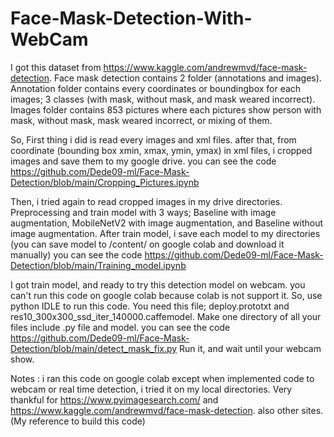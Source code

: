 # Face-Mask-Detection-With-WebCam

I got this dataset from https://www.kaggle.com/andrewmvd/face-mask-detection. Face mask detection contains 2 folder (annotations and images). Annotation folder contains every coordinates or boundingbox for each images; 3 classes (with mask, without mask, and mask weared incorrect). Images folder contains 853 pictures where each pictures show person with mask, without mask, mask weared incorrect, or mixing of them. 


So, First thing i did is read every images and xml files. after that, from coordinate (bounding box xmin, xmax, ymin, ymax) in xml files, i cropped images and save them to my google drive. 
you can see the code https://github.com/Dede09-ml/Face-Mask-Detection/blob/main/Cropping_Pictures.ipynb


Then, i tried again to read cropped images in my drive directories. Preprocessing and train model with 3 ways; Baseline with image augmentation, MobileNetV2 with image augmentation, and Baseline without image augmentation. After train model, i save each model to my directories (you can save model to /content/ on google colab and download it manually)
you can see the code https://github.com/Dede09-ml/Face-Mask-Detection/blob/main/Training_model.ipynb


I got train model, and ready to try this detection model on webcam. you can't run this code on google colab because colab is not support it. So, use python IDLE to run this code. You need this file; deploy.prototxt and res10_300x300_ssd_iter_140000.caffemodel. Make one directory of all your files include .py file and model.
you can see the code https://github.com/Dede09-ml/Face-Mask-Detection/blob/main/detect_mask_fix.py
Run it, and wait until your webcam show.

Notes : i ran this code on google colab except when implemented code to webcam or real time detection, i tried it on my local directories.
Very thankful for https://www.pyimagesearch.com/ and https://www.kaggle.com/andrewmvd/face-mask-detection. also other sites. (My reference to build this code) 
